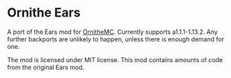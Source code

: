 # Ornithe Ears
A port of the Ears mod for [OrnitheMC](https://ornithemc.net/). Currently supports a1.1.1-1.13.2.
Any further backports are unlikely to happen, unless there is enough demand for one.

The mod is licensed under MIT license. This mod contains amounts of code from the original Ears mod.